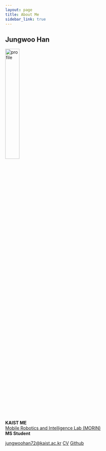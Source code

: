 ```yaml
---
layout: page
title: About Me
sidebar_link: true
---
```


## Jungwoo Han

<img src = "https://user-images.githubusercontent.com/45442859/128219290-d445b47f-7268-4147-bfa8-cb2826b1023b.jpg" alt = "profile" width = "30%" height = "30%"/>

**KAIST ME**  
[Mobile Robotics and Intelligence Lab (MORIN)](https://morin.kaist.ac.kr/)  
**MS Student**  

jungwoohan72@kaist.ac.kr
[CV](https://drive.google.com/file/d/1OhnFl7uS7LvuaBuK56f3yfH8wuUROfHZ/)
[Github](https://github.com/jungwoohan72/)
